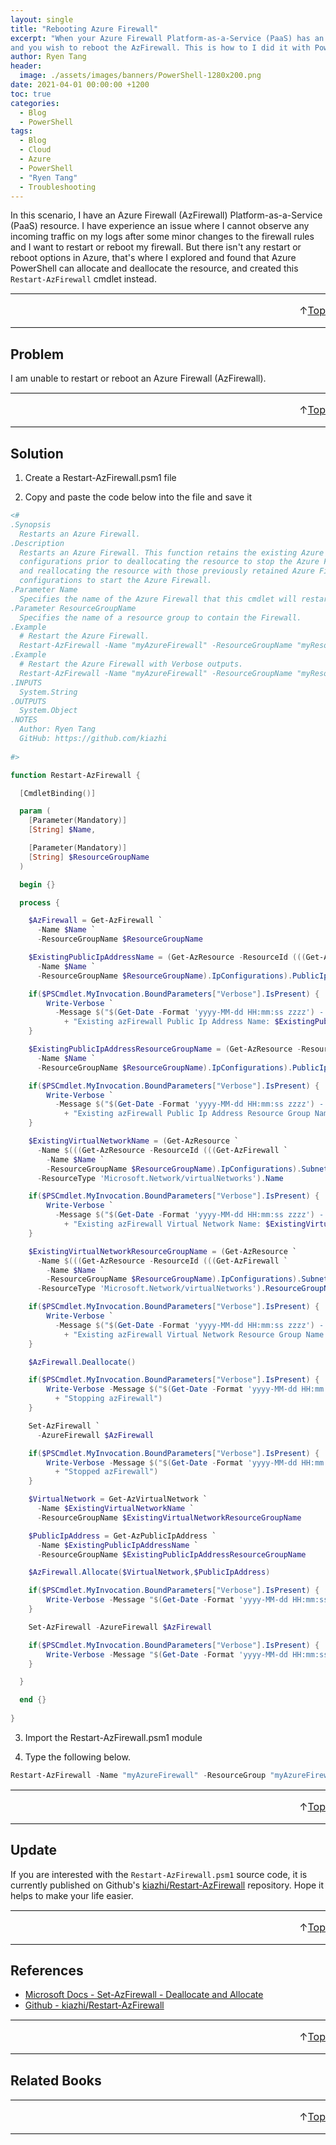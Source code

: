 ```yaml
---
layout: single
title: "Rebooting Azure Firewall"
excerpt: "When your Azure Firewall Platform-as-a-Service (PaaS) has an issue
and you wish to reboot the AzFirewall. This is how to I did it with PowerShell."
author: Ryen Tang
header:
  image: ./assets/images/banners/PowerShell-1280x200.png
date: 2021-04-01 00:00:00 +1200
toc: true
categories: 
  - Blog
  - PowerShell
tags:
  - Blog
  - Cloud
  - Azure
  - PowerShell
  - "Ryen Tang"
  - Troubleshooting
---
```


In this scenario, I have an Azure Firewall (AzFirewall) Platform-as-a-Service
(PaaS) resource. I have experience an issue where I cannot observe any incoming
traffic on my logs after some minor changes to the firewall rules and I want to
restart or reboot my firewall. But there isn't any restart or reboot options in
Azure, that's where I explored and found that Azure PowerShell can allocate and
deallocate the resource, and created this `Restart-AzFirewall` cmdlet instead.

<hr style='margin-top: 0.5em; margin-bottom: 0em; border-top: 1px solid #eaeaea'>
<p style='font-size: 16px; vertical-align: top; text-align: right;'>↑<a href='#top'>Top</a></p>

<!-- kiazhi.github.io - In-Article - Text & Image Advertisement -->
<ins class="adsbygoogle"
     style="display:block; text-align:center;"
     data-ad-layout="in-article"
     data-ad-format="fluid"
     data-ad-client="ca-pub-8419393181202253"
     data-ad-slot="9347590764"></ins>
<script>
     (adsbygoogle = window.adsbygoogle || []).push({});
</script>

<hr style='margin-top: 0.5em; margin-bottom: 0em; border-top: 1px solid #eaeaea'>

## Problem

I am unable to restart or reboot an Azure Firewall (AzFirewall).

<hr style='margin-top: 0.5em; margin-bottom: 0em; border-top: 1px solid #eaeaea'>
<p style='font-size: 16px; vertical-align: top; text-align: right;'>↑<a href='#top'>Top</a></p>

<!-- kiazhi.github.io - In-Article - Text & Image Advertisement -->
<ins class="adsbygoogle"
     style="display:block; text-align:center;"
     data-ad-layout="in-article"
     data-ad-format="fluid"
     data-ad-client="ca-pub-8419393181202253"
     data-ad-slot="9347590764"></ins>
<script>
     (adsbygoogle = window.adsbygoogle || []).push({});
</script>

<hr style='margin-top: 0.5em; margin-bottom: 0em; border-top: 1px solid #eaeaea'>

## Solution

1. Create a Restart-AzFirewall.psm1 file

2. Copy and paste the code below into the file and save it

```powershell
<#
.Synopsis
  Restarts an Azure Firewall.
.Description
  Restarts an Azure Firewall. This function retains the existing Azure Firewall
  configurations prior to deallocating the resource to stop the Azure Firewall
  and reallocating the resource with those previously retained Azure Firewall
  configurations to start the Azure Firewall.
.Parameter Name
  Specifies the name of the Azure Firewall that this cmdlet will restarts.
.Parameter ResourceGroupName
  Specifies the name of a resource group to contain the Firewall.
.Example
  # Restart the Azure Firewall.
  Restart-AzFirewall -Name "myAzureFirewall" -ResourceGroupName "myResourceGroup"
.Example
  # Restart the Azure Firewall with Verbose outputs.
  Restart-AzFirewall -Name "myAzureFirewall" -ResourceGroupName "myResourceGroup" -Verbose
.INPUTS
  System.String
.OUTPUTS
  System.Object
.NOTES
  Author: Ryen Tang
  GitHub: https://github.com/kiazhi
  
#>

function Restart-AzFirewall {

  [CmdletBinding()]

  param (
    [Parameter(Mandatory)]
    [String] $Name,

    [Parameter(Mandatory)]
    [String] $ResourceGroupName
  )

  begin {}

  process {

    $AzFirewall = Get-AzFirewall `
      -Name $Name `
      -ResourceGroupName $ResourceGroupName

    $ExistingPublicIpAddressName = (Get-AzResource -ResourceId (((Get-AzFirewall `
      -Name $Name `
      -ResourceGroupName $ResourceGroupName).IpConfigurations).PublicIpAddress).Id).Name

    if($PSCmdlet.MyInvocation.BoundParameters["Verbose"].IsPresent) {
        Write-Verbose `
          -Message $("$(Get-Date -Format 'yyyy-MM-dd HH:mm:ss zzzz') - " `
            + "Existing azFirewall Public Ip Address Name: $ExistingPublicIpAddressName")
    }

    $ExistingPublicIpAddressResourceGroupName = (Get-AzResource -ResourceId (((Get-AzFirewall `
      -Name $Name `
      -ResourceGroupName $ResourceGroupName).IpConfigurations).PublicIpAddress).Id).ResourceGroupName

    if($PSCmdlet.MyInvocation.BoundParameters["Verbose"].IsPresent) {
        Write-Verbose `
          -Message $("$(Get-Date -Format 'yyyy-MM-dd HH:mm:ss zzzz') - " `
            + "Existing azFirewall Public Ip Address Resource Group Name: $ExistingPublicIpAddressResourceGroupName")
    }

    $ExistingVirtualNetworkName = (Get-AzResource `
      -Name $(((Get-AzResource -ResourceId (((Get-AzFirewall `
        -Name $Name `
        -ResourceGroupName $ResourceGroupName).IpConfigurations).Subnet).Id)).ParentResource -replace '.*/','') `
      -ResourceType 'Microsoft.Network/virtualNetworks').Name

    if($PSCmdlet.MyInvocation.BoundParameters["Verbose"].IsPresent) {
        Write-Verbose `
          -Message $("$(Get-Date -Format 'yyyy-MM-dd HH:mm:ss zzzz') - " `
            + "Existing azFirewall Virtual Network Name: $ExistingVirtualNetworkName")
    }

    $ExistingVirtualNetworkResourceGroupName = (Get-AzResource `
      -Name $(((Get-AzResource -ResourceId (((Get-AzFirewall `
        -Name $Name `
        -ResourceGroupName $ResourceGroupName).IpConfigurations).Subnet).Id)).ParentResource -replace '.*/','') `
      -ResourceType 'Microsoft.Network/virtualNetworks').ResourceGroupName

    if($PSCmdlet.MyInvocation.BoundParameters["Verbose"].IsPresent) {
        Write-Verbose `
          -Message $("$(Get-Date -Format 'yyyy-MM-dd HH:mm:ss zzzz') - " `
            + "Existing azFirewall Virtual Network Resource Group Name: $ExistingVirtualNetworkResourceGroupName")
    }

    $AzFirewall.Deallocate()

    if($PSCmdlet.MyInvocation.BoundParameters["Verbose"].IsPresent) {
        Write-Verbose -Message $("$(Get-Date -Format 'yyyy-MM-dd HH:mm:ss zzzz') - " `
          + "Stopping azFirewall")
    }

    Set-AzFirewall `
      -AzureFirewall $AzFirewall

    if($PSCmdlet.MyInvocation.BoundParameters["Verbose"].IsPresent) {
        Write-Verbose -Message $("$(Get-Date -Format 'yyyy-MM-dd HH:mm:ss zzzz') - " `
          + "Stopped azFirewall")
    }

    $VirtualNetwork = Get-AzVirtualNetwork `
      -Name $ExistingVirtualNetworkName `
      -ResourceGroupName $ExistingVirtualNetworkResourceGroupName

    $PublicIpAddress = Get-AzPublicIpAddress `
      -Name $ExistingPublicIpAddressName `
      -ResourceGroupName $ExistingPublicIpAddressResourceGroupName

    $AzFirewall.Allocate($VirtualNetwork,$PublicIpAddress)

    if($PSCmdlet.MyInvocation.BoundParameters["Verbose"].IsPresent) {
        Write-Verbose -Message "$(Get-Date -Format 'yyyy-MM-dd HH:mm:ss zzzz') - Starting azFirewall"
    }

    Set-AzFirewall -AzureFirewall $AzFirewall

    if($PSCmdlet.MyInvocation.BoundParameters["Verbose"].IsPresent) {
        Write-Verbose -Message "$(Get-Date -Format 'yyyy-MM-dd HH:mm:ss zzzz') - Started azFirewall"
    }

  }

  end {}
  
}
```

3. Import the Restart-AzFirewall.psm1 module

4. Type the following below.

```powershell
Restart-AzFirewall -Name "myAzureFirewall" -ResourceGroup "myAzureFirewallResourceGroup" -Verbose
```

<hr style='margin-top: 0.5em; margin-bottom: 0em; border-top: 1px solid #eaeaea'>
<p style='font-size: 16px; vertical-align: top; text-align: right;'>↑<a href='#top'>Top</a></p>

<!-- kiazhi.github.io - In-Article - Text & Image Advertisement -->
<ins class="adsbygoogle"
     style="display:block; text-align:center;"
     data-ad-layout="in-article"
     data-ad-format="fluid"
     data-ad-client="ca-pub-8419393181202253"
     data-ad-slot="9347590764"></ins>
<script>
     (adsbygoogle = window.adsbygoogle || []).push({});
</script>

<hr style='margin-top: 0.5em; margin-bottom: 0em; border-top: 1px solid #eaeaea'>

## Update

If you are interested with the `Restart-AzFirewall.psm1` source code, it is
currently published on Github's [kiazhi/Restart-AzFirewall](https://github.com/kiazhi/Restart-AzFirewall)
repository. Hope it helps to make your life easier.

<hr style='margin-top: 0.5em; margin-bottom: 0em; border-top: 1px solid #eaeaea'>
<p style='font-size: 16px; vertical-align: top; text-align: right;'>↑<a href='#top'>Top</a></p>

<!-- kiazhi.github.io - In-Article - Text & Image Advertisement -->
<ins class="adsbygoogle"
     style="display:block; text-align:center;"
     data-ad-layout="in-article"
     data-ad-format="fluid"
     data-ad-client="ca-pub-8419393181202253"
     data-ad-slot="9347590764"></ins>
<script>
     (adsbygoogle = window.adsbygoogle || []).push({});
</script>

<hr style='margin-top: 0.5em; margin-bottom: 0em; border-top: 1px solid #eaeaea'>

## References

- [Microsoft Docs - Set-AzFirewall - Deallocate and Allocate](https://docs.microsoft.com/en-us/powershell/module/az.network/set-azfirewall?view=azps-7.2.0#4--deallocate-and-allocate-the-firewall)
- [Github - kiazhi/Restart-AzFirewall](https://github.com/kiazhi/Restart-AzFirewall)

<hr style='margin-top: 0.5em; margin-bottom: 0em; border-top: 1px solid #eaeaea'>
<p style='font-size: 16px; vertical-align: top; text-align: right;'>↑<a href='#top'>Top</a></p>

<!-- kiazhi.github.io - In-Article - Text & Image Advertisement -->
<ins class="adsbygoogle"
     style="display:block; text-align:center;"
     data-ad-layout="in-article"
     data-ad-format="fluid"
     data-ad-client="ca-pub-8419393181202253"
     data-ad-slot="9347590764"></ins>
<script>
     (adsbygoogle = window.adsbygoogle || []).push({});
</script>

<hr style='margin-top: 0.5em; margin-bottom: 0em; border-top: 1px solid #eaeaea'>

## Related Books

<div id="amzn-assoc-ad-f3a340a5-ce4d-4b4c-b409-c4c202ba7ffe"></div><script async src="//z-na.amazon-adsystem.com/widgets/onejs?MarketPlace=US&adInstanceId=f3a340a5-ce4d-4b4c-b409-c4c202ba7ffe"></script>

<hr style='margin-top: 0.5em; margin-bottom: 0em; border-top: 1px solid #eaeaea'>
<p style='font-size: 16px; vertical-align: top; text-align: right;'>↑<a href='#top'>Top</a></p>

<!-- kiazhi.github.io - In-Article - Text & Image Advertisement -->
<ins class="adsbygoogle"
     style="display:block; text-align:center;"
     data-ad-layout="in-article"
     data-ad-format="fluid"
     data-ad-client="ca-pub-8419393181202253"
     data-ad-slot="9347590764"></ins>
<script>
     (adsbygoogle = window.adsbygoogle || []).push({});
</script>

<hr style='margin-top: 0.5em; margin-bottom: 0em; border-top: 1px solid #eaeaea'>
